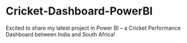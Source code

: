 # Cricket-Dashboard-PowerBI
Excited to share my latest project in Power BI – a Cricket Performance Dashboard between India and South Africa!
